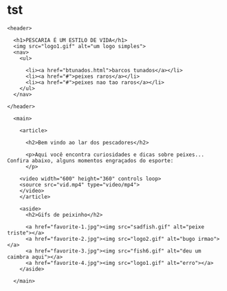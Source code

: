 # tst
<html>
  <head>
    <meta charset="utf-8">
    <meta name="author" content="Gabriel Ramos">
    <meta name="description" content="peixinho">
    <meta name="keywords" content="PEIXE">
    <link rel="shortcut icon" href="logo1.gif" type="image/x-icon">
    <title>FISSHHH</title>
    <link href="https://fonts.googleapis.com/css?family=Roboto+Condensed:300|Cinzel+Decorative:700" rel="stylesheet">
    <link rel="stylesheet" type="text/css" href="style.css">
    
  </head>

  <body>

    <header>

      <h1>PESCARIA É UM ESTILO DE VIDA</h1>
      <img src="logo1.gif" alt="um logo simples">
      <nav>
        <ul>
        
          <li><a href="btunados.html">barcos tunados</a></li>
          <li><a href="#">peixes raros</a></li>
          <li><a href="#">peixes nao tao raros</a></li>
        </ul>
      </nav>      
      
    </header>

      <main>

        <article>

          <h2>Bem vindo ao lar dos pescadores</h2>
          
          <p>Aqui você encontra curiosidades e dicas sobre peixes... Confira abaixo, alguns momentos engraçados do esporte:
          </p>

        <video width="600" height="360" controls loop>
        <source src="vid.mp4" type="video/mp4">
        </video>
        </article>                  

        <aside>
          <h2>Gifs de peixinho</h2>

          <a href="favorite-1.jpg"><img src="sadfish.gif" alt="peixe triste"></a>
          <a href="favorite-2.jpg"><img src="logo2.gif" alt="bugo irmao"></a>
          <a href="favorite-3.jpg"><img src="fish6.gif" alt="deu um caimbra aqui"></a>
          <a href="favorite-4.jpg"><img src="logo1.gif" alt="erro"></a>
        </aside>

      </main>

      
  </body>
</html>
